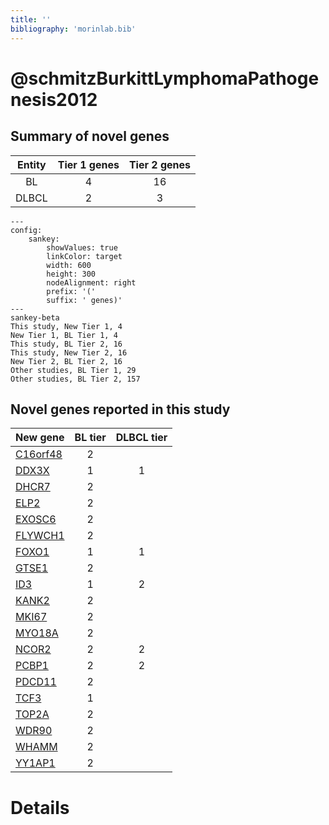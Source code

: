 ```yaml
---
title: ''
bibliography: 'morinlab.bib'
---
```


# @schmitzBurkittLymphomaPathogenesis2012
## Summary of novel genes

|Entity| Tier 1 genes| Tier 2 genes|
|:-:|:-:|:-:|
|BL|4|16|
|DLBCL|2|3|
```mermaid
---
config:
    sankey:
        showValues: true
        linkColor: target
        width: 600
        height: 300
        nodeAlignment: right
        prefix: '('
        suffix: ' genes)'
---
sankey-beta
This study, New Tier 1, 4
New Tier 1, BL Tier 1, 4
This study, BL Tier 2, 16
This study, New Tier 2, 16
New Tier 2, BL Tier 2, 16
Other studies, BL Tier 1, 29
Other studies, BL Tier 2, 157
```


## Novel genes reported in this study

|New gene|BL tier|DLBCL tier|
|:-|:-:|:-:|
|[C16orf48](C16orf48)|2 | |
|[DDX3X](DDX3X)|1 |1 |
|[DHCR7](DHCR7)|2 | |
|[ELP2](ELP2)|2 | |
|[EXOSC6](EXOSC6)|2 | |
|[FLYWCH1](FLYWCH1)|2 | |
|[FOXO1](FOXO1)|1 |1 |
|[GTSE1](GTSE1)|2 | |
|[ID3](ID3)|1 |2 |
|[KANK2](KANK2)|2 | |
|[MKI67](MKI67)|2 | |
|[MYO18A](MYO18A)|2 | |
|[NCOR2](NCOR2)|2 |2 |
|[PCBP1](PCBP1)|2 |2 |
|[PDCD11](PDCD11)|2 | |
|[TCF3](TCF3)|1 | |
|[TOP2A](TOP2A)|2 | |
|[WDR90](WDR90)|2 | |
|[WHAMM](WHAMM)|2 | |
|[YY1AP1](YY1AP1)|2 | |

# Details


